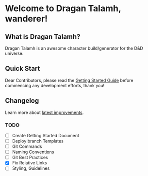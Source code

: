 # Welcome to Dragan Talamh, wanderer!

## What is Dragan Talamh?
Dragan Talamh is an awesome character build/generator for the D&D universe.

## Quick Start
Dear Contributors, please read the [Getting Started Guide](https://github.com/fedpy/DraganTalamh/blob/master/docs/GETTING-STARTED.md) before commencing any development efforts, thank you!

## 	Changelog
Learn more about [latest improvements](CHANGELOG.md).

### TODO
- [ ] Create Getting Started Document
- [ ] Deploy branch Templates
- [ ] Git Commands
- [ ] Naming Conventions
- [ ] Git Best Practices
- [x] Fix Relative Links
- [ ] Styling, Guidelines
